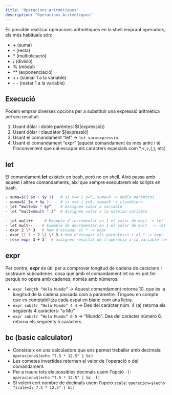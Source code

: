 ```yaml
---
title: "Operacions Aritmètiques"
description: "Operacions Aritmètiques"
---
```


És possible realitzar operacions aritmètiques en la shell emprant operadors, els més habituals són:
- \+ (suma)
- \- (resta)
- \* (multiplicació)
- / (divisió)
- % (mòdul)
- ** (exponenciació)
- ++ (sumar 1 a la variable)
- \- \- (restar 1 a la variable)

## Execució

Podem emprar diverses opcions per a substituir una expressió aritmètica pel seu resultat:
1. Usant dòlar i doble parèntesi $((expressió))
2. Usant dòlar i claudàtor $[expressió]
3. Usant el comandament “let” -> `let var=expressió`
4. Usant el comandament “expr” (aquest comandament és més antic i té l'inconvenient que cal escapar els caràcters especials com *,<,>,(,), etc)

## let
El comandament **let** existeix en bash, però no en shell. Això passa amb aquest i altres comandaments, així que sempre executarem els scripts en bash.

```bash
- suma=$(( $x + $y ))   # si x=4 i y=5, suma=9 -> doble parèntesi
- suma=$[ $x + $y ]     # si x=4 i y=5, suma=9 -> claudàtors
- let “mult=$x * $y”    # Assignem valor a variable
- let “mult=$mult * 3”  # Assignem valor a la mateixa variable

- let mult++     # Exemple d'incrementar en 1 el valor de mult -> let 
- let mult--    # Exemple de decrementar en 1 el valor de mult  -> let
- expr 2 \* 3   # hem d'escapar el * -> expr
- expr \( 2 + 2 \) \* 3 # Hem d'escapar els parèntesis i el * -> expr
- res=`expr 3 + 3`  # assignem resultat de l'operació a la variable res
```

## expr
Per contra, **expr** és útil per a comprovar longitud de cadena de caràcters i sostraure subcadenes, cosa que amb el comandament let no es pot fer perquè no opera amb cadenes, només amb números.
- `expr length “Hola Mundo”` → Aquest comandament retorna 10, que és la longitud de la cadena passada com a paràmetre. Tingueu en compte que es comptabilitza cada espai en blanc com una lletra.
- `expr substr “Hola Mundo” 4 4` → Des del caràcter núm. 4 (a) retorna els següents 4 caràcters: “a Mu”
- `expr substr “Hola Mundo” 6 5` → “Mundo”. Des del caràcter número 6, retorna els següents 5 caràcters.

## bc (basic calculator)
- Consisteix en una calculadora que ens permet treballar amb decimals: `operacion=$(echo "7.5 * 12.5" | bc)`
- Les cometes invertides retornen el valor de l'operació o del comandament.
- Per a traure tots els possibles decimals usem l'opció `-l`: `operacion=$(echo "7.5 * 12.5" | bc -l)`
- Si volem cert nombre de decimals usem l'opció `scale`: `operacion=$(echo "scale=3; 7.5 * 12.5" | bc)`